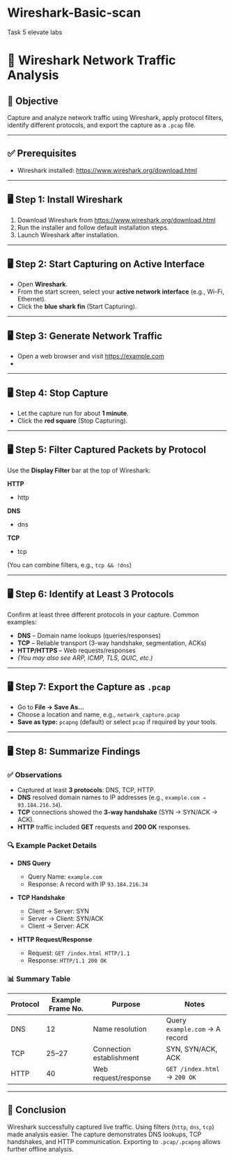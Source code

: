 # Wireshark-Basic-scan
Task 5 elevate labs
# 📡 Wireshark Network Traffic Analysis

## 🎯 Objective
Capture and analyze network traffic using Wireshark, apply protocol filters, identify different protocols, and export the capture as a `.pcap` file.

---

## ✅ Prerequisites
- Wireshark installed: https://www.wireshark.org/download.html

---

## 🖥️ Step 1: Install Wireshark
1. Download Wireshark from https://www.wireshark.org/download.html  
2. Run the installer and follow default installation steps.  
3. Launch Wireshark after installation.  

---

## 🖥️ Step 2: Start Capturing on Active Interface
- Open **Wireshark**.  
- From the start screen, select your **active network interface** (e.g., Wi-Fi, Ethernet).  
- Click the **blue shark fin** (Start Capturing).  

---

## 🖥️ Step 3: Generate Network Traffic
- Open a web browser and visit https://example.com
- 
---

## 🖥️ Step 4: Stop Capture
- Let the capture run for about **1 minute**.  
- Click the **red square** (Stop Capturing).  

---

## 🖥️ Step 5: Filter Captured Packets by Protocol
Use the **Display Filter** bar at the top of Wireshark:

**HTTP**

- http
  
**DNS**

- dns
  
**TCP**

- tcp

  
(You can combine filters, e.g., `tcp && !dns`)  

---

## 🖥️ Step 6: Identify at Least 3 Protocols
Confirm at least three different protocols in your capture. Common examples:
- **DNS** – Domain name lookups (queries/responses)  
- **TCP** – Reliable transport (3-way handshake, segmentation, ACKs)  
- **HTTP/HTTPS** – Web requests/responses  
- *(You may also see ARP, ICMP, TLS, QUIC, etc.)*  

---

## 🖥️ Step 7: Export the Capture as `.pcap`
- Go to **File → Save As…**  
- Choose a location and name, e.g., `network_capture.pcap`  
- **Save as type:** `pcapng` (default) or select `pcap` if required by your tools.  

---

## 🖥️ Step 8: Summarize Findings

### ✅ Observations
- Captured at least **3 protocols**: DNS, TCP, HTTP.  
- **DNS** resolved domain names to IP addresses (e.g., `example.com → 93.184.216.34`).  
- **TCP** connections showed the **3-way handshake** (SYN → SYN/ACK → ACK).  
- **HTTP** traffic included **GET** requests and **200 OK** responses.  

### 🔍 Example Packet Details
- **DNS Query**  
  - Query Name: `example.com`  
  - Response: A record with IP `93.184.216.34`  

- **TCP Handshake**  
  - Client → Server: SYN  
  - Server → Client: SYN/ACK  
  - Client → Server: ACK  

- **HTTP Request/Response**  
  - Request: `GET /index.html HTTP/1.1`  
  - Response: `HTTP/1.1 200 OK`  

### 📊 Summary Table
| Protocol | Example Frame No. | Purpose                  | Notes                          |
|----------|-------------------|--------------------------|--------------------------------|
| DNS      | 12                | Name resolution          | Query `example.com` → A record |
| TCP      | 25–27             | Connection establishment | SYN, SYN/ACK, ACK              |
| HTTP     | 40                | Web request/response     | `GET /index.html` → `200 OK`   |

---

## 📝 Conclusion
Wireshark successfully captured live traffic. Using filters (`http`, `dns`, `tcp`) made analysis easier. The capture demonstrates DNS lookups, TCP handshakes, and HTTP communication. Exporting to `.pcap/.pcapng` allows further offline analysis.


